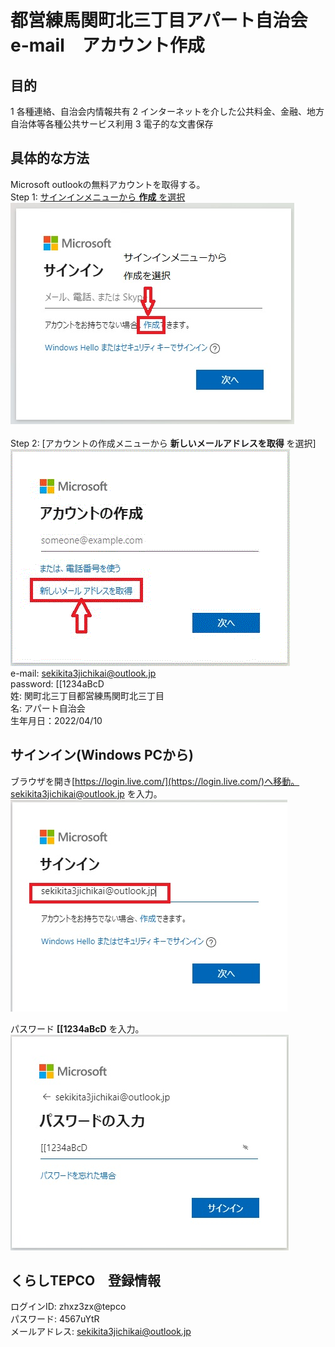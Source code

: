 # 都営練馬関町北三丁目アパート自治会　e-mail　アカウント作成
## 目的
1 各種連絡、自治会内情報共有
2 インターネットを介した公共料金、金融、地方自治体等各種公共サービス利用
3 電子的な文書保存

## 具体的な方法
Microsoft outlookの無料アカウントを取得する。  
Step 1: [サインインメニューから __作成__ を選択](https://login.live.com/)  
![sign-in menu image](Images/Sign-in.png)  
<br>
Step 2: [アカウントの作成メニューから __新しいメールアドレスを取得__ を選択]  
![create new e-mail address](Images/New-account.gif)  
e-mail: sekikita3jichikai@outlook.jp  
password: [[1234aBcD  
姓: 関町北三丁目都営練馬関町北三丁目  
名: アパート自治会  
生年月日：2022/04/10  

## サインイン(Windows PCから)
ブラウザを開き[https://login.live.com/](https://login.live.com/)へ移動。  
sekikita3jichikai@outlook.jp を入力。  
![Sign-in-my-account](Images/Sign-in-my-account.png)  

パスワード __[[1234aBcD__ を入力。  
![password](Images/Password.png)  

## くらしTEPCO　登録情報
ログインID: zhxz3zx@tepco  
パスワード: 4567uYtR  
メールアドレス: sekikita3jichikai@outlook.jp  
